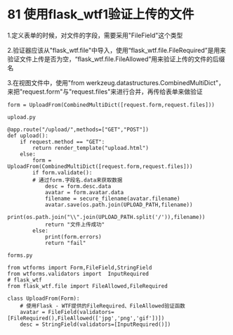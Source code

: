 # 81 使用flask\_wtf1验证上传的文件

1.定义表单的时候，对文件的字段，需要采用"FileField"这个类型

2.验证器应该从"flask\_wtf.file"中导入，使用“flask\_wtf.file.FileRequired”是用来验证文件上传是否为空，“flask\_wtf.file.FileAllowed”用来验证上传的文件的后缀名

3.在视图文件中，使用"from werkzeug.datastructures.CombinedMultiDict"，来把"request.form"与"request.files"来进行合并，再传给表单来做验证

```text
form = UploadFrom(CombinedMultiDict([request.form,request.files]))
```

```text
upload.py

@app.route("/upload/",methods=["GET","POST"])
def upload():
    if request.method == "GET":
        return render_template("upload.html")
    else:
        form = UploadFrom(CombinedMultiDict([request.form,request.files]))
        if form.validate():
        # 通过form.字段名.data来获取数据
            desc = form.desc.data
            avatar = form.avatar.data
            filename = secure_filename(avatar.filename)
            avatar.save(os.path.join(UPLOAD_PATH,filename))
            print(os.path.join("\\".join(UPLOAD_PATH.split('/')),filename))
            return "文件上传成功"
        else:
            print(form.errors)
            return "fail"
```

```text
forms.py

from wtforms import Form,FileField,StringField
from wtforms.validators import  InputRequired
# flask_wtf
from flask_wtf.file import FileAllowed,FileRequired

class UploadFrom(Form):
    # 使用Flask - WTF提供的FileRequired、FileAllowed验证函数
    avatar = FileField(validators=[FileRequired(),FileAllowed(['jpg','png','gif'])])
    desc = StringField(validators=[InputRequired()])
```

